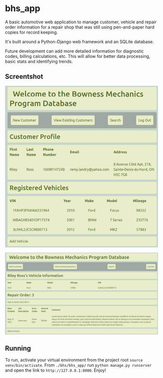 # bhs_app
A basic automotive web application to manage customer, vehicle and repair order information
for a repair shop that was still using pen-and-paper hard copies for record keeping.

It's built around a Python-Django web framework and an SQLite database.

Future development can add more detailed information for diagnostic codes, billing calculations, etc.
This will allow for better data processing, basic stats and identifying trends.

## Screentshot
![customer profile](./screenshots/customer_profile.png)

![example repair order](./screenshots/repair_order_preview.png)

## Running
To run, activate your virtual environment from the project root `source venv/bin/activate`. From `./bhs/bhs_app/` run `python manage.py runserver` and open the link to `http://127.0.0.1:8000`. Enjoy!
